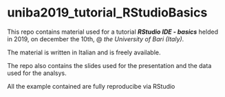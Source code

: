# uniba2019_tutorial_RStudioBasics

This repo contains material used for a tutorial ***RStudio IDE - basics*** helded in 2019, on december the 10th, @ *the University of Bari (Italy)*.

The material is written in Italian and is freely available.

The repo also contains the slides used for the presentation and the data used for the analsys.

All the example contained are fully reproducibe via RStudio
